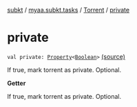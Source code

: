 [subkt](../../index.md) / [myaa.subkt.tasks](../index.md) / [Torrent](index.md) / [private](./private.md)

# private

`val private: `[`Property`](https://docs.gradle.org/current/javadoc/org/gradle/api/provider/Property.html)`<`[`Boolean`](https://kotlinlang.org/api/latest/jvm/stdlib/kotlin/-boolean/index.html)`>` [(source)](https://github.com/Myaamori/SubKt/blob/0.1.11/src/main/kotlin/myaa/subkt/tasks/tasks.kt#L665)

If true, mark torrent as private. Optional.

**Getter**

If true, mark torrent as private. Optional.

